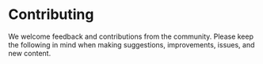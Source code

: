 Contributing
============

We welcome feedback and contributions from the community.  Please keep the following in mind when making suggestions, improvements, issues, and new content.

